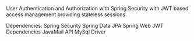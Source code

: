 User Authentication and Authorization with Spring Security with JWT based access management providing stateless sessions.

Dependencies:
  Spring Security
  Spring Data JPA
  Spring Web
  JWT Dependencies
  JavaMail API
  MySql Driver
  
